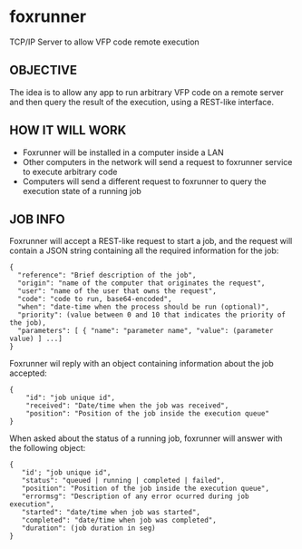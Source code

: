 # foxrunner
TCP/IP Server to allow VFP code remote execution


## OBJECTIVE
The idea is to allow any app to run arbitrary VFP code on a remote server and then query the result of the execution, using a REST-like interface.

## HOW IT WILL WORK

* Foxrunner will be installed in a computer inside a LAN
* Other computers in the network will send a request to foxrunner service to execute arbitrary code
* Computers will send a different request to foxrunner to query the execution state of a running job


## JOB INFO
Foxrunner will accept a REST-like request to start a job, and the request will contain a JSON string
containing all the required information for the job:

    {
      "reference": "Brief description of the job",
      "origin": "name of the computer that originates the request",
      "user": "name of the user that owns the request",
      "code": "code to run, base64-encoded",
      "when": "date-time when the process should be run (optional)",
      "priority": (value between 0 and 10 that indicates the priority of the job),
      "parameters": [ { "name": "parameter name", "value": (parameter value) ] ...]
    }
    
Foxrunner wil reply with an object containing information about the job accepted:

    {
        "id": "job unique id",
        "received": "Date/time when the job was received",
        "position": "Position of the job inside the execution queue"
    }
   
When asked about the status of a running job, foxrunner will answer with the following object:

    {
       "id'; "job unique id",
       "status": "queued | running | completed | failed",
       "position": "Position of the job inside the execution queue",
       "errormsg": "Description of any error ocurred during job execution",
       "started": "date/time when job was started",
       "completed": "date/time when job was completed",
       "duration": (job duration in seg)
    }
    
   
    
